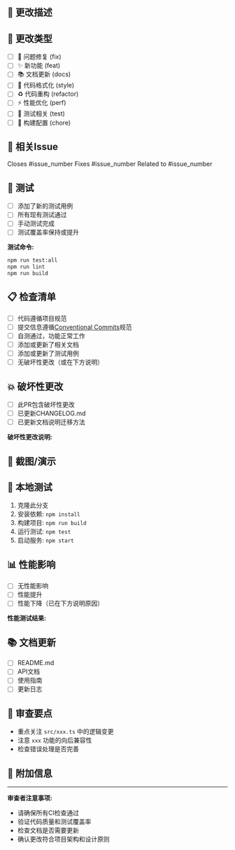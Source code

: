 ## 📝 更改描述
<!-- 简要描述此PR的更改内容 -->

## 🎯 更改类型
<!-- 选择适用的更改类型 -->
- [ ] 🐛 问题修复 (fix)
- [ ] ✨ 新功能 (feat)
- [ ] 📚 文档更新 (docs)
- [ ] 🎨 代码格式化 (style)
- [ ] ♻️ 代码重构 (refactor)
- [ ] ⚡ 性能优化 (perf)
- [ ] 🧪 测试相关 (test)
- [ ] 🔧 构建配置 (chore)

## 🔗 相关Issue
<!-- 链接到相关的Issue -->
Closes #issue_number
Fixes #issue_number
Related to #issue_number

## 🧪 测试
<!-- 描述测试情况 -->
- [ ] 添加了新的测试用例
- [ ] 所有现有测试通过
- [ ] 手动测试完成
- [ ] 测试覆盖率保持或提升

**测试命令:**
```bash
npm run test:all
npm run lint
npm run build
```

## 📋 检查清单
<!-- 确保以下项目已完成 -->
- [ ] 代码遵循项目规范
- [ ] 提交信息遵循[Conventional Commits](https://www.conventionalcommits.org/)规范
- [ ] 自测通过，功能正常工作
- [ ] 添加或更新了相关文档
- [ ] 添加或更新了测试用例
- [ ] 无破坏性更改（或在下方说明）

## 💥 破坏性更改
<!-- 如果有破坏性更改，请详细说明 -->
- [ ] 此PR包含破坏性更改
- [ ] 已更新CHANGELOG.md
- [ ] 已更新文档说明迁移方法

**破坏性更改说明:**
<!-- 描述破坏性更改的内容和影响 -->

## 📸 截图/演示
<!-- 如果适用，添加截图或GIF演示 -->

## 🔧 本地测试
<!-- 描述如何在本地测试这些更改 -->

1. 克隆此分支
2. 安装依赖: `npm install`
3. 构建项目: `npm run build`
4. 运行测试: `npm test`
5. 启动服务: `npm start`

## 📊 性能影响
<!-- 描述对性能的影响 -->
- [ ] 无性能影响
- [ ] 性能提升
- [ ] 性能下降（已在下方说明原因）

**性能测试结果:**
<!-- 如果有性能测试结果，请提供 -->

## 📚 文档更新
<!-- 列出需要更新的文档 -->
- [ ] README.md
- [ ] API文档
- [ ] 使用指南
- [ ] 更新日志

## 🤔 审查要点
<!-- 提醒审查者关注的重点 -->
- 重点关注 `src/xxx.ts` 中的逻辑变更
- 注意 `xxx` 功能的向后兼容性
- 检查错误处理是否完善

## 📎 附加信息
<!-- 添加任何其他有助于审查的信息 -->

---

**审查者注意事项:**
- 请确保所有CI检查通过
- 验证代码质量和测试覆盖率
- 检查文档是否需要更新
- 确认更改符合项目架构和设计原则
